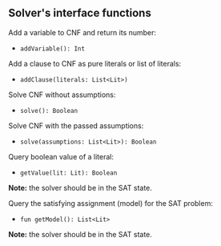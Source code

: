 ## Solver's interface functions

Add a variable to CNF and return its number:
- `addVariable(): Int`

Add a clause to CNF as pure literals or list of literals:
- `addClause(literals: List<Lit>)`

Solve CNF without assumptions:
- `solve(): Boolean`

Solve CNF with the passed assumptions:
- `solve(assumptions: List<Lit>): Boolean`

Query boolean value of a literal:
- `getValue(lit: Lit): Boolean`

**Note:** the solver should be in the SAT state.

Query the satisfying assignment (model) for the SAT problem:
- `fun getModel(): List<Lit>`

**Note:** the solver should be in the SAT state.
